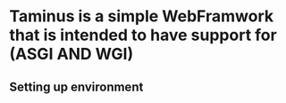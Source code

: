 # Taminus is a simple WebFramwork that is intended to have support for (ASGI AND WGI)


## Setting up environment 
```bash


```